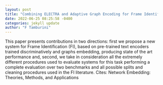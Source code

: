 ```yaml
--- 
layout: post 
title: "Combining ELECTRA and Adaptive Graph Encoding for Frame Identification" 
date: 2022-06-25 08:25:58 -0400 
categories: jekyll update 
author: "F Tamburini" 
--- 
```

This paper presents contributions in two directions: first we propose a new system for Frame Identification (FI), based on pre-trained text encoders trained discriminatively and graphs embedding, producing state of the art performance and, second, we take in consideration all the extremely different procedures used to evaluate systems for this task performing a complete evaluation over two benchmarks and all possible splits and cleaning procedures used in the FI literature. Cites: Network Embedding: Theories, Methods, and Applications